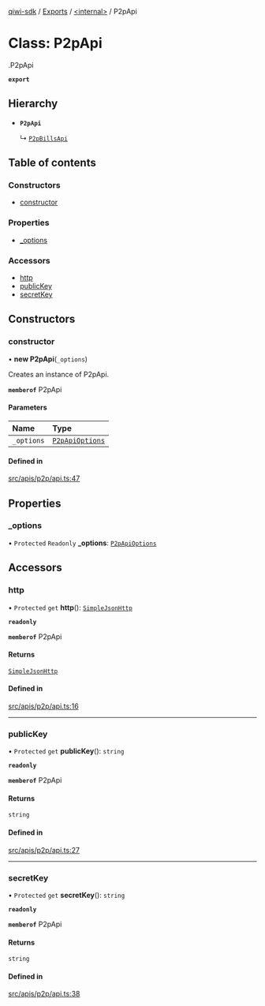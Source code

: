 [qiwi-sdk](../README.md) / [Exports](../modules.md) / [<internal\>](../modules/internal_.md) / P2pApi

# Class: P2pApi

[<internal>](../modules/internal_.md).P2pApi

**`export`**

## Hierarchy

- **`P2pApi`**

  ↳ [`P2pBillsApi`](internal_.P2pBillsApi.md)

## Table of contents

### Constructors

- [constructor](internal_.P2pApi.md#constructor)

### Properties

- [\_options](internal_.P2pApi.md#_options)

### Accessors

- [http](internal_.P2pApi.md#http)
- [publicKey](internal_.P2pApi.md#publickey)
- [secretKey](internal_.P2pApi.md#secretkey)

## Constructors

### constructor

• **new P2pApi**(`_options`)

Creates an instance of P2pApi.

**`memberof`** P2pApi

#### Parameters

| Name | Type |
| :------ | :------ |
| `_options` | [`P2pApiOptions`](../interfaces/QIWI.P2pApiOptions.md) |

#### Defined in

[src/apis/p2p/api.ts:47](https://github.com/AlexXanderGrib/node-qiwi-sdk/blob/1999c21/src/apis/p2p/api.ts#L47)

## Properties

### \_options

• `Protected` `Readonly` **\_options**: [`P2pApiOptions`](../interfaces/QIWI.P2pApiOptions.md)

## Accessors

### http

• `Protected` `get` **http**(): [`SimpleJsonHttp`](internal_.SimpleJsonHttp.md)

**`readonly`**

**`memberof`** P2pApi

#### Returns

[`SimpleJsonHttp`](internal_.SimpleJsonHttp.md)

#### Defined in

[src/apis/p2p/api.ts:16](https://github.com/AlexXanderGrib/node-qiwi-sdk/blob/1999c21/src/apis/p2p/api.ts#L16)

___

### publicKey

• `Protected` `get` **publicKey**(): `string`

**`readonly`**

**`memberof`** P2pApi

#### Returns

`string`

#### Defined in

[src/apis/p2p/api.ts:27](https://github.com/AlexXanderGrib/node-qiwi-sdk/blob/1999c21/src/apis/p2p/api.ts#L27)

___

### secretKey

• `Protected` `get` **secretKey**(): `string`

**`readonly`**

**`memberof`** P2pApi

#### Returns

`string`

#### Defined in

[src/apis/p2p/api.ts:38](https://github.com/AlexXanderGrib/node-qiwi-sdk/blob/1999c21/src/apis/p2p/api.ts#L38)
